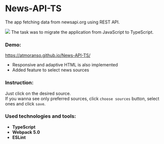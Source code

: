 # News-API-TS
The app fetching data from newsapi.org using REST API.  

![](https://user-images.githubusercontent.com/101670957/196529313-77275afc-d4c8-4e5f-8a2a-17261fb5df7c.png)
The task was to migrate the application from JavaScript to TypeScript.
### Demo:
https://atmoranso.github.io/News-API-TS/
- Responsive and adaptive HTML is also implemented
- Added feature to select news sources

### Instruction:
Just click on the desired source.  
If you wanna see only preferred sources, click `choose sources` button, select ones and click `save`.

### Used technologies and tools:
 - **TypeScript**
 - **Webpack 5.0**
 - **ESLint**
